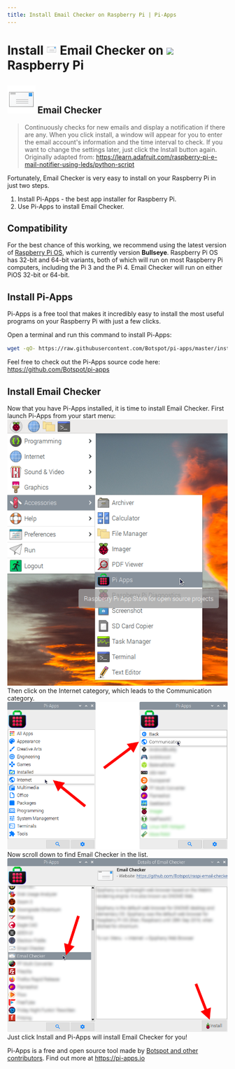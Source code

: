 ```yaml
---
title: Install Email Checker on Raspberry Pi | Pi-Apps
---
```

<div class="simple-install-content content">

# Install <img src="/img/app-icons/Email Checker/icon-64.png" height=24> Email Checker on <img src=https://www.vectorlogo.zone/logos/raspberrypi/raspberrypi-icon.svg height=24> Raspberry Pi

## <img src="/img/app-icons/Email Checker/icon-64.png"> Email Checker
> Continuously checks for new emails and display a notification if there are any.
> When you click install, a window will appear for you to enter the email account's information and the time interval to check.
> If you want to change the settings later, just click the Install button again.
> Originally adapted from: https://learn.adafruit.com/raspberry-pi-e-mail-notifier-using-leds/python-script

Fortunately, Email Checker is very easy to install on your Raspberry Pi in just two steps.
1. Install Pi-Apps - the best app installer for Raspberry Pi.
2. Use Pi-Apps to install Email Checker.
</div>
<div class="simple-install-content content">

## Compatibility
For the best chance of this working, we recommend using the latest version of [Raspberry Pi OS](https://www.raspberrypi.com/software/), which is currently version **Bullseye**.
Raspberry Pi OS has 32-bit and 64-bit variants, both of which will run on most Raspberry Pi computers, including the Pi 3 and the Pi 4.
Email Checker will run on either PiOS 32-bit or 64-bit.
</div>
<div class="simple-install-content content">

## Install Pi-Apps

Pi-Apps is a free tool that makes it incredibly easy to install the most useful programs on your Raspberry Pi with just a few clicks.

Open a terminal and run this command to install Pi-Apps:
```bash
wget -qO- https://raw.githubusercontent.com/Botspot/pi-apps/master/install | bash
```
Feel free to check out the Pi-Apps source code here: https://github.com/Botspot/pi-apps
</div>
<div class="simple-install-content content">

## Install Email Checker

Now that you have Pi-Apps installed, it is time to install Email Checker.
First launch Pi-Apps from your start menu:
<img src="/img/start-menu.png">
Then click on the Internet category, which leads to the Communication category.
<img src="/img/category-selections/Communication.png">
Now scroll down to find Email Checker in the list.
<img src="/img/app-icons/Email Checker/app-selection.png">
Just click Install and Pi-Apps will install Email Checker for you!
</div>
<div class="simple-install-content content">

Pi-Apps is a free and open source tool made by [Botspot and other contributors](/about/#contributors). Find out more at https://pi-apps.io
</div>
